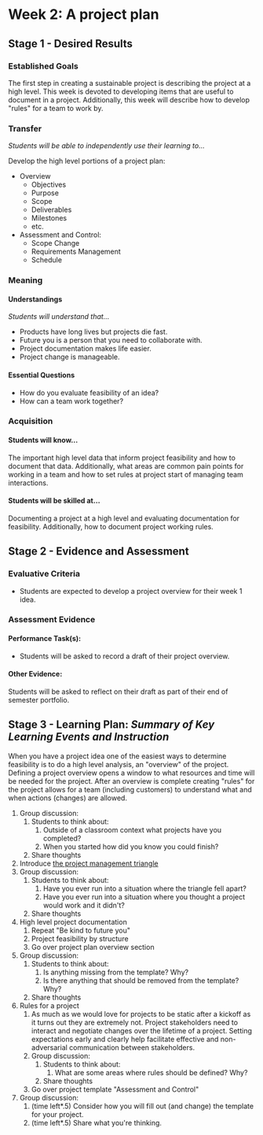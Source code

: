 # Week 2: A project plan

## Stage 1 - Desired Results

### Established Goals

The first step in creating a sustainable project is describing the project at a
high level. This week is devoted to developing items that are useful to document
in a project. Additionally, this week will describe how to develop "rules" for
a team to work by.

### Transfer

_Students will be able to independently use their learning to…_

Develop the high level portions of a project plan:

-   Overview
    -   Objectives
    -   Purpose
    -   Scope
    -   Deliverables
    -   Milestones
    -   etc.
-   Assessment and Control:
    -   Scope Change
    -   Requirements Management
    -   Schedule

### Meaning

#### Understandings

_Students will understand that…_

-   Products have long lives but projects die fast.
-   Future you is a person that you need to collaborate with.
-   Project documentation makes life easier.
-   Project change is manageable.

#### Essential Questions

-   How do you evaluate feasibility of an idea?
-   How can a team work together?

### Acquisition

#### Students will know…

The important high level data that inform project feasibility and how to
document that data. Additionally, what areas are common pain points for working
in a team and how to set rules at project start of managing team interactions.

#### Students will be skilled at…

Documenting a project at a high level and evaluating documentation for
feasibility. Additionally, how to document project working rules.

## Stage 2 - Evidence and Assessment

### Evaluative Criteria

-   Students are expected to develop a project overview for their week 1 idea.

### Assessment Evidence

#### Performance Task(s):

-   Students will be asked to record a draft of their project overview.

#### Other Evidence:

Students will be asked to reflect on their draft as part of their end of
semester portfolio.

## Stage 3 - Learning Plan: _Summary of Key Learning Events and Instruction_

When you have a project idea one of the easiest ways to determine feasibility
is to do a high level analysis, an "overview" of the project. Defining
a project overview opens a window to what resources and time will be needed for
the project. After an overview is complete creating "rules" for the project
allows for a team (including customers) to understand what and when actions
(changes) are allowed.

1. Group discussion:
    1. Students to think about:
        1. Outside of a classroom context what projects have you completed?
        2. When you started how did you know you could finish?
    2. Share thoughts
2. Introduce [the project management triangle](https://en.wikipedia.org/wiki/Project_management_triangle)
3. Group discussion:
    1. Students to think about:
        1. Have you ever run into a situation where the triangle fell apart?
        2. Have you ever run into a situation where you thought a project would
            work and it didn't?
    2. Share thoughts
4. High level project documentation
    1. Repeat "Be kind to future you"
    2. Project feasibility by structure
    3. Go over project plan overview section
5. Group discussion:
    1. Students to think about:
        1. Is anything missing from the template? Why?
        2. Is there anything that should be removed from the template? Why?
    2. Share thoughts
3. Rules for a project
    1. As much as we would love for projects to be static after a kickoff as it
        turns out they are extremely not. Project stakeholders need to interact
        and negotiate changes over the lifetime of a project. Setting
        expectations early and clearly help facilitate effective and
        non-adversarial communication between stakeholders.
    2. Group discussion:
        1. Students to think about:
            1. What are some areas where rules should be defined? Why?
        2. Share thoughts
    3. Go over project template "Assessment and Control"
4. Group discussion:
    1. (time left*.5) Consider how you will fill out (and change) the template for your project.
    2. (time left*.5) Share what you're thinking.